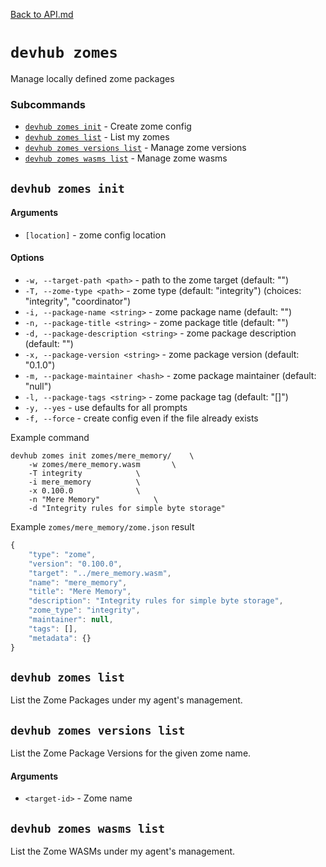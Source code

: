 [Back to API.md](../API.md)


# `devhub zomes`
Manage locally defined zome packages

### Subcommands

- [`devhub zomes init`](#devhub-zomes-init) - Create zome config
- [`devhub zomes list`](#devhub-zomes-list) - List my zomes
- [`devhub zomes versions list`](#devhub-zomes-versions-list) - Manage zome versions
- [`devhub zomes wasms list`](#devhub-zomes-wasms-list) - Manage zome wasms



## `devhub zomes init`

#### Arguments

- `[location]` - zome config location

#### Options

- `-w, --target-path <path>` - path to the zome target (default: "")
- `-T, --zome-type <path>` - zome type (default: "integrity") (choices: "integrity", "coordinator")
- `-i, --package-name <string>` - zome package name (default: "")
- `-n, --package-title <string>` - zome package title (default: "")
- `-d, --package-description <string>` - zome package description (default: "")
- `-x, --package-version <string>` - zome package version (default: "0.1.0")
- `-m, --package-maintainer <hash>` - zome package maintainer (default: "null")
- `-l, --package-tags <string>` - zome package tag (default: "[]")
- `-y, --yes` - use defaults for all prompts
- `-f, --force` - create config even if the file already exists


Example command
```
devhub zomes init zomes/mere_memory/	\
    -w zomes/mere_memory.wasm		\
    -T integrity			\
    -i mere_memory			\
    -x 0.100.0				\
    -n "Mere Memory"			\
    -d "Integrity rules for simple byte storage"
```

Example `zomes/mere_memory/zome.json` result
```js
{
    "type": "zome",
    "version": "0.100.0",
    "target": "../mere_memory.wasm",
    "name": "mere_memory",
    "title": "Mere Memory",
    "description": "Integrity rules for simple byte storage",
    "zome_type": "integrity",
    "maintainer": null,
    "tags": [],
    "metadata": {}
}
```



## `devhub zomes list`
List the Zome Packages under my agent's management.



## `devhub zomes versions list`
List the Zome Package Versions for the given zome name.

#### Arguments

- `<target-id>` - Zome name



## `devhub zomes wasms list`
List the Zome WASMs under my agent's management.
